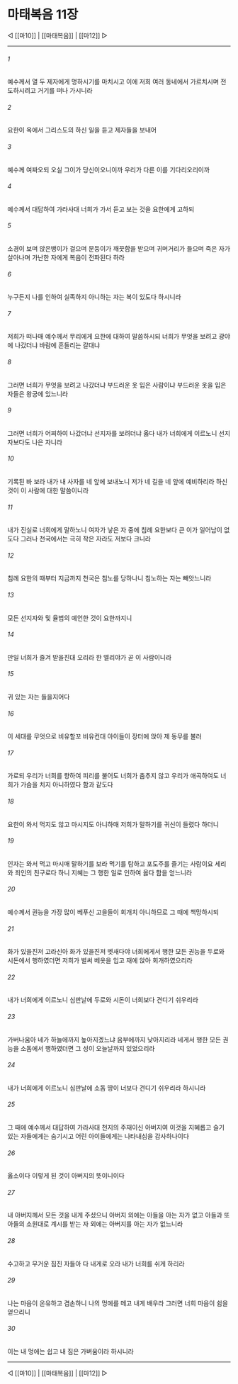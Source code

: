 # 마태복음 11장

◁ [[마10]] | [[마태복음]] | [[마12]] ▷
***

###### 1
예수께서 열 두 제자에게 명하시기를 마치시고 이에 저희 여러 동네에서 가르치시며 전도하시려고 거기를 떠나 가시니라

###### 2
요한이 옥에서 그리스도의 하신 일을 듣고 제자들을 보내어

###### 3
예수께 여짜오되 오실 그이가 당신이오니이까 우리가 다른 이를 기다리오리이까

###### 4
예수께서 대답하여 가라사대 너희가 가서 듣고 보는 것을 요한에게 고하되

###### 5
소경이 보며 앉은뱅이가 걸으며 문둥이가 깨끗함을 받으며 귀머거리가 들으며 죽은 자가 살아나며 가난한 자에게 복음이 전파된다 하라

###### 6
누구든지 나를 인하여 실족하지 아니하는 자는 복이 있도다 하시니라

###### 7
저희가 떠나매 예수께서 무리에게 요한에 대하여 말씀하시되 너희가 무엇을 보려고 광야에 나갔더냐 바람에 흔들리는 갈대냐

###### 8
그러면 너희가 무엇을 보려고 나갔더냐 부드러운 옷 입은 사람이냐 부드러운 옷을 입은 자들은 왕궁에 있느니라

###### 9
그러면 너희가 어찌하여 나갔더냐 선지자를 보려더냐 옳다 내가 너희에게 이르노니 선지자보다도 나은 자니라

###### 10
기록된 바 보라 내가 내 사자를 네 앞에 보내노니 저가 네 길을 네 앞에 예비하리라 하신 것이 이 사람에 대한 말씀이니라

###### 11
내가 진실로 너희에게 말하노니 여자가 낳은 자 중에 침례 요한보다 큰 이가 일어남이 없도다 그러나 천국에서는 극히 작은 자라도 저보다 크니라

###### 12
침례 요한의 때부터 지금까지 천국은 침노를 당하나니 침노하는 자는 빼앗느니라

###### 13
모든 선지자와 및 율법의 예언한 것이 요한까지니

###### 14
만일 너희가 즐겨 받을진대 오리라 한 엘리야가 곧 이 사람이니라

###### 15
귀 있는 자는 들을지어다

###### 16
이 세대를 무엇으로 비유할꼬 비유컨대 아이들이 장터에 앉아 제 동무를 불러

###### 17
가로되 우리가 너희를 향하여 피리를 불어도 너희가 춤추지 않고 우리가 애곡하여도 너희가 가슴을 치지 아니하였다 함과 같도다

###### 18
요한이 와서 먹지도 않고 마시지도 아니하매 저희가 말하기를 귀신이 들렸다 하더니

###### 19
인자는 와서 먹고 마시매 말하기를 보라 먹기를 탐하고 포도주를 즐기는 사람이요 세리와 죄인의 친구로다 하니 지혜는 그 행한 일로 인하여 옳다 함을 얻느니라

###### 20
예수께서 권능을 가장 많이 베푸신 고을들이 회개치 아니하므로 그 때에 책망하시되

###### 21
화가 있을진저 고라신아 화가 있을진저 벳새다야 너희에게서 행한 모든 권능을 두로와 시돈에서 행하였더면 저희가 벌써 베옷을 입고 재에 앉아 회개하였으리라

###### 22
내가 너희에게 이르노니 심판날에 두로와 시돈이 너희보다 견디기 쉬우리라

###### 23
가버나움아 네가 하늘에까지 높아지겠느냐 음부에까지 낮아지리라 네게서 행한 모든 권능을 소돔에서 행하였더면 그 성이 오늘날까지 있었으리라

###### 24
내가 너희에게 이르노니 심판날에 소돔 땅이 너보다 견디기 쉬우리라 하시니라

###### 25
그 때에 예수께서 대답하여 가라사대 천지의 주재이신 아버지여 이것을 지혜롭고 슬기 있는 자들에게는 숨기시고 어린 아이들에게는 나타내심을 감사하나이다

###### 26
옳소이다 이렇게 된 것이 아버지의 뜻이니이다

###### 27
내 아버지께서 모든 것을 내게 주셨으니 아버지 외에는 아들을 아는 자가 없고 아들과 또 아들의 소원대로 계시를 받는 자 외에는 아버지를 아는 자가 없느니라

###### 28
수고하고 무거운 짐진 자들아 다 내게로 오라 내가 너희를 쉬게 하리라

###### 29
나는 마음이 온유하고 겸손하니 나의 멍에를 메고 내게 배우라 그러면 너희 마음이 쉼을 얻으리니

###### 30
이는 내 멍에는 쉽고 내 짐은 가벼움이라 하시니라

***
◁ [[마10]] | [[마태복음]] | [[마12]] ▷